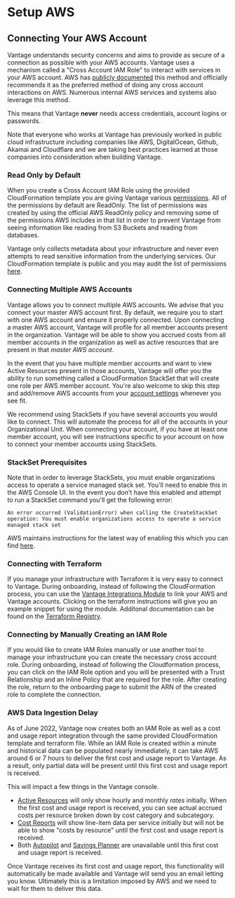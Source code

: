 # Setup AWS

## Connecting Your AWS Account

Vantage understands security concerns and aims to provide as secure of a connection as possible with your AWS accounts. Vantage uses a mechanism called a "Cross Account IAM Role" to interact with services in your AWS account. AWS has [publicly documented](https://aws.amazon.com/blogs/apn/securely-accessing-customer-aws-accounts-with-cross-account-iam-roles/) this method and officially recommends it as the preferred method of doing any cross account interactions on AWS. Numerous internal AWS services and systems also leverage this method.

This means that Vantage **never** needs access credentials, account logins or passwords.

Note that everyone who works at Vantage has previously worked in public cloud infrastructure including companies like AWS, DigitalOcean, Github, Akamai and Cloudflare and we are taking best practices learned at those companies into consideration when building Vantage.

### Read Only by Default

When you create a Cross Account IAM Role using the provided CloudFormation template you are giving Vantage various [permissions](https://docs.vantage.sh/permissions_aws/). All of the permissions by default are ReadOnly. The list of permissions was created by using the official AWS ReadOnly policy and removing some of the permissions AWS includes in that list in order to prevent Vantage from seeing information like reading from S3 Buckets and reading from databases.

Vantage only collects metadata about your infrastructure and never even attempts to read sensitive information from the underlying services. Our CloudFormation template is public and you may audit the list of permissions [here](https://vantage-public.s3.amazonaws.com/vantage-integration-latest.json).

### Connecting Multiple AWS Accounts

Vantage allows you to connect multiple AWS accounts. We advise that you connect your master AWS account first. By default, we require you to start with one AWS account and ensure it properly connected. Upon connecting a master AWS account, Vantage will profile for all member accounts present in the organization. Vantage will be able to show you accrued costs from all member accounts in the organization as well as active resources that are present in that _master AWS account_.

In the event that you have multiple member accounts and want to view Active Resources present in those accounts, Vantage will offer you the ability to run something called a CloudFormation StackSet that will create one role per AWS member account. You're also welcome to skip this step and add/remove AWS accounts from your [account settings](https://console.vantage.sh/settings/workspaces) whenever you see fit.

We recommend using StackSets if you have several accounts you would like to connect. This will automate the process for all of the accounts in your Organizational Unit. When connecting your account, if you have at least one member account, you will see instructions specific to your account on how to connect your member accounts using StackSets.

### StackSet Prerequisites

Note that in order to leverage StackSets, you must enable organizations access to operate a service managed stack set. You'll need to enable this in the AWS Console UI. In the event you don't have this enabled and attempt to run a StackSet command you'll get the following error:

`An error occurred (ValidationError) when calling the CreateStackSet operation: You must enable organizations access to operate a service managed stack set`

AWS maintains instructions for the latest way of enabling this which you can find [here](https://docs.aws.amazon.com/AWSCloudFormation/latest/UserGuide/stacksets-prereqs.html).

### Connecting with Terraform

If you manage your infrastructure with Terraform it is very easy to connect to Vantage. During onboarding, instead of following the CloudFormation process, you can use the [Vantage Integrations Module](https://registry.terraform.io/modules/vantage-sh/vantage-integration/aws/latest) to link your AWS and Vantage accounts. Clicking on the terraform instructions will give you an example snippet for using the module. Additonal documentation can be found on the [Terraform Registry](https://registry.terraform.io/modules/vantage-sh/vantage-integration/aws/latest).

### Connecting by Manually Creating an IAM Role

If you would like to create IAM Roles manually or use another tool to manage your infrastructure you can create the necessary cross account role. During onboarding, instead of following the Cloudformation process, you can click on the IAM Role option and you will be presented with a Trust Relationship and an Inline Policy that are required for the role. After creating the role, return to the onboarding page to submit the ARN of the created role to complete the connection.

### AWS Data Ingestion Delay

As of June 2022, Vantage now creates both an IAM Role as well as a cost and usage report integration through the same provided CloudFormation template and terraform file. While an IAM Role is created within a minute and historical data can be populated nearly immediately, it can take AWS around 6 or 7 hours to deliver the first cost and usage report to Vantage. As a result, only partial data will be present until this first cost and usage report is received.

This will impact a few things in the Vantage console.

- [Active Resources](/active_resources) will only show hourly and monthly _rates_ initially. When the first cost and usage report is received, you can see actual accrued costs per resource broken down by cost category and subcategory.
- [Cost Reports](/cost_reports) will show line-item data per service initially but will not be able to show "costs by resource" until the first cost and usage report is received.
- Both [Autopilot](/autopilot/) and [Savings Planner](/savings_planner/) are unavailable until this first cost and usage report is received.

Once Vantage receives its first cost and usage report, this functionality will automatically be made available and Vantage will send you an email letting you know. Ultimately this is a limitation imposed by AWS and we need to wait for them to deliver this data.
